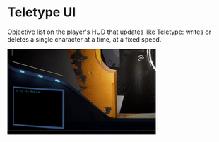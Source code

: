 # Teletype UI
Objective list on the player's HUD that updates like Teletype: writes or deletes a single character at a time, at a fixed speed.

![Teletype UI Demo](./Teletype-Demo.gif)
